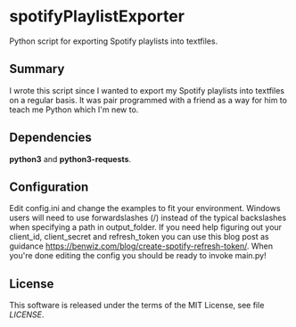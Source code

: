 # spotifyPlaylistExporter

Python script for exporting Spotify playlists into textfiles.

## Summary

I wrote this script since I wanted to export my Spotify playlists into textfiles on a regular basis. It was pair programmed with a friend as a way for him to teach me Python which I'm new to.

## Dependencies

**python3** and **python3-requests**.

## Configuration

Edit config.ini and change the examples to fit your environment. Windows users will need to use forwardslashes (/) instead of the typical backslashes when specifying a path in output_folder. If you need help figuring out your client_id, client_secret and refresh_token you can use this blog post as guidance https://benwiz.com/blog/create-spotify-refresh-token/. When you're done editing the config you should be ready to invoke main.py!

## License

This software is released under the terms of the MIT License, see file *LICENSE*.

